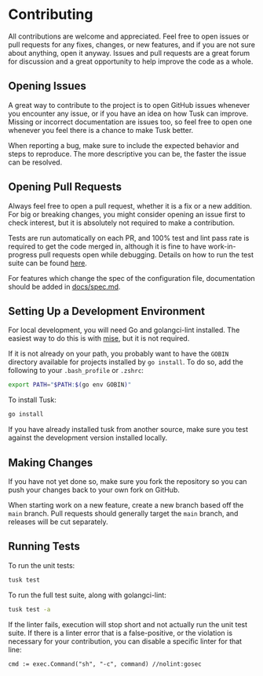 # Contributing

All contributions are welcome and appreciated. Feel free to open issues or pull
requests for any fixes, changes, or new features, and if you are not sure about
anything, open it anyway. Issues and pull requests are a great forum for
discussion and a great opportunity to help improve the code as a whole.

## Opening Issues

A great way to contribute to the project is to open GitHub issues whenever you
encounter any issue, or if you have an idea on how Tusk can improve. Missing
or incorrect documentation are issues too, so feel free to open one whenever
you feel there is a chance to make Tusk better.

When reporting a bug, make sure to include the expected behavior and steps to
reproduce. The more descriptive you can be, the faster the issue can be
resolved.

## Opening Pull Requests

Always feel free to open a pull request, whether it is a fix or a new addition.
For big or breaking changes, you might consider opening an issue first to check
interest, but it is absolutely not required to make a contribution.

Tests are run automatically on each PR, and 100% test and lint pass rate is
required to get the code merged in, although it is fine to have work-in-
progress pull requests open while debugging. Details on how to run the test
suite can be found [here](#running-tests).

For features which change the spec of the configuration file, documentation
should be added in [docs/spec.md][spec.md].

## Setting Up a Development Environment

For local development, you will need Go and golangci-lint installed. The
easiest way to do this is with [mise](https://mise.jdx.dev/), but it is not
required.

If it is not already on your path, you probably want to have the `GOBIN`
directory available for projects installed by `go install`. To do so, add the
following to your `.bash_profile` or `.zshrc`:

```bash
export PATH="$PATH:$(go env GOBIN)"
```

To install Tusk:

```bash
go install
```

If you have already installed tusk from another source, make sure you test
against the development version installed locally.

## Making Changes

If you have not yet done so, make sure you fork the repository so you can push
your changes back to your own fork on GitHub.

When starting work on a new feature, create a new branch based off the `main`
branch. Pull requests should generally target the `main` branch, and releases
will be cut separately.

## Running Tests

To run the unit tests:

```bash
tusk test
```

To run the full test suite, along with golangci-lint:

```bash
tusk test -a
```

If the linter fails, execution will stop short and not actually run the
unit test suite. If there is a linter error that is a false-positive, or the
violation is necessary for your contribution, you can disable a specific linter
for that line:

```golang
cmd := exec.Command("sh", "-c", command) //nolint:gosec
```

[spec.md]: https://github.com/rliebz/tusk/blob/main/docs/spec.md
